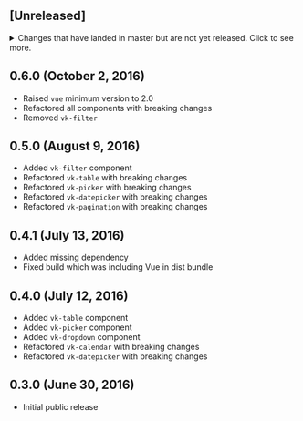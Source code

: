 ## [Unreleased]
<details>
  <summary>
    Changes that have landed in master but are not yet released.
    Click to see more.
  </summary>

* A major project restructuration
* UIkit 3 compatibility
* Added `vuikit-core`, `vuikit-icons` and `vuikit-plus`

</details>


## 0.6.0 (October 2, 2016)

* Raised `vue` minimum version to 2.0
* Refactored all components with breaking changes
* Removed `vk-filter`


## 0.5.0 (August 9, 2016)

* Added `vk-filter` component
* Refactored `vk-table` with breaking changes
* Refactored `vk-picker` with breaking changes
* Refactored `vk-datepicker` with breaking changes
* Refactored `vk-pagination` with breaking changes


## 0.4.1 (July 13, 2016)

* Added missing dependency
* Fixed build which was including Vue in dist bundle


## 0.4.0 (July 12, 2016)

* Added `vk-table` component
* Added `vk-picker` component
* Added `vk-dropdown` component
* Refactored `vk-calendar` with breaking changes
* Refactored `vk-datepicker` with breaking changes


## 0.3.0 (June 30, 2016)

* Initial public release
